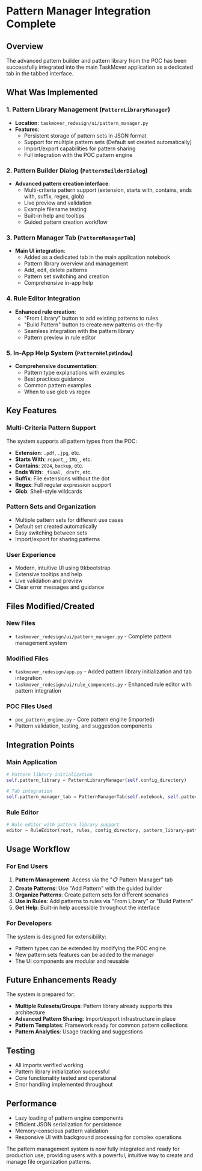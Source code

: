 # Pattern Manager Integration Complete

## Overview
The advanced pattern builder and pattern library from the POC has been successfully integrated into the main TaskMover application as a dedicated tab in the tabbed interface.

## What Was Implemented

### 1. Pattern Library Management (`PatternLibraryManager`)
- **Location**: `taskmover_redesign/ui/pattern_manager.py`
- **Features**:
  - Persistent storage of pattern sets in JSON format
  - Support for multiple pattern sets (Default set created automatically)
  - Import/export capabilities for pattern sharing
  - Full integration with the POC pattern engine

### 2. Pattern Builder Dialog (`PatternBuilderDialog`)
- **Advanced pattern creation interface**:
  - Multi-criteria pattern support (extension, starts with, contains, ends with, suffix, regex, glob)
  - Live preview and validation
  - Example filename testing
  - Built-in help and tooltips
  - Guided pattern creation workflow

### 3. Pattern Manager Tab (`PatternManagerTab`)
- **Main UI integration**:
  - Added as a dedicated tab in the main application notebook
  - Pattern library overview and management
  - Add, edit, delete patterns
  - Pattern set switching and creation
  - Comprehensive in-app help

### 4. Rule Editor Integration
- **Enhanced rule creation**:
  - "From Library" button to add existing patterns to rules
  - "Build Pattern" button to create new patterns on-the-fly
  - Seamless integration with the pattern library
  - Pattern preview in rule editor

### 5. In-App Help System (`PatternHelpWindow`)
- **Comprehensive documentation**:
  - Pattern type explanations with examples
  - Best practices guidance
  - Common pattern examples
  - When to use glob vs regex

## Key Features

### Multi-Criteria Pattern Support
The system supports all pattern types from the POC:
- **Extension**: `.pdf`, `.jpg`, etc.
- **Starts With**: `report_`, `IMG_`, etc.
- **Contains**: `2024`, `backup`, etc.
- **Ends With**: `_final`, `_draft`, etc.
- **Suffix**: File extensions without the dot
- **Regex**: Full regular expression support
- **Glob**: Shell-style wildcards

### Pattern Sets and Organization
- Multiple pattern sets for different use cases
- Default set created automatically
- Easy switching between sets
- Import/export for sharing patterns

### User Experience
- Modern, intuitive UI using ttkbootstrap
- Extensive tooltips and help
- Live validation and preview
- Clear error messages and guidance

## Files Modified/Created

### New Files
- `taskmover_redesign/ui/pattern_manager.py` - Complete pattern management system

### Modified Files
- `taskmover_redesign/app.py` - Added pattern library initialization and tab integration
- `taskmover_redesign/ui/rule_components.py` - Enhanced rule editor with pattern integration

### POC Files Used
- `poc_pattern_engine.py` - Core pattern engine (imported)
- Pattern validation, testing, and suggestion components

## Integration Points

### Main Application
```python
# Pattern library initialization
self.pattern_library = PatternLibraryManager(self.config_directory)

# Tab integration
self.pattern_manager_tab = PatternManagerTab(self.notebook, self.pattern_library)
```

### Rule Editor
```python
# Rule editor with pattern library support
editor = RuleEditor(root, rules, config_directory, pattern_library=pattern_library)
```

## Usage Workflow

### For End Users
1. **Pattern Management**: Access via the "📋 Pattern Manager" tab
2. **Create Patterns**: Use "Add Pattern" with the guided builder
3. **Organize Patterns**: Create pattern sets for different scenarios
4. **Use in Rules**: Add patterns to rules via "From Library" or "Build Pattern"
5. **Get Help**: Built-in help accessible throughout the interface

### For Developers
The system is designed for extensibility:
- Pattern types can be extended by modifying the POC engine
- New pattern sets features can be added to the manager
- The UI components are modular and reusable

## Future Enhancements Ready
The system is prepared for:
- **Multiple Rulesets/Groups**: Pattern library already supports this architecture
- **Advanced Pattern Sharing**: Import/export infrastructure in place
- **Pattern Templates**: Framework ready for common pattern collections
- **Pattern Analytics**: Usage tracking and suggestions

## Testing
- All imports verified working
- Pattern library initialization successful
- Core functionality tested and operational
- Error handling implemented throughout

## Performance
- Lazy loading of pattern engine components
- Efficient JSON serialization for persistence
- Memory-conscious pattern validation
- Responsive UI with background processing for complex operations

The pattern management system is now fully integrated and ready for production use, providing users with a powerful, intuitive way to create and manage file organization patterns.

